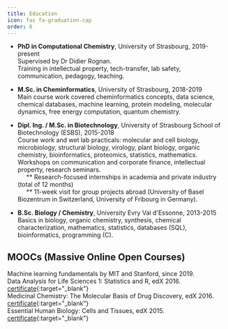 ```yaml
---
title: Education
icon: fas fa-graduation-cap
order: 6
---
```



* **PhD in Computational Chemistry**, University of Strasbourg, 2019-present <br>
Supervised by Dr Didier Rognan.<br>
Training in intellectual property, tech-transfer, lab safety, communication, pedagogy, teaching.

* **M.Sc. in Cheminformatics**, University of Strasbourg, 2018-2019 <br>
Main course work covered cheminformatics concepts, data science, chemical databases, machine learning, protein modeling, molecular dynamics, free energy computation, quantum chemistry.

* **Dipl. Ing. / M.Sc. in Biotechnology**, University of Strasbourg School of Biotechnology (ESBS), 2015-2018 <br>
Course work and wet lab practicals: molecular and cell biology, microbiology, structural biology, virology, plant biology, organic chemistry, bioinformatics, proteomics, statistics, mathematics. Workshops on communication and corporate finance, intellectual property, research seminars. <br>
&nbsp;&nbsp;&nbsp;&nbsp; ** Research-focused internships in academia and private industry (total of 12 months)<br>
&nbsp;&nbsp;&nbsp;&nbsp; ** 11-week visit for group projects abroad (University of Basel Biozentrum in Switzerland, University of Fribourg in Germany). <br>


* **B.Sc. Biology / Chemistry**, University Evry Val d'Essonne, 2013-2015 <br>
Basics in biology, organic chemistry, synthesis, chemical characterization, mathematics, statistics, databases (SQL), bioinformatics, programming (C).


## MOOCs (Massive Online Open Courses)

Machine learning fundamentals by MIT and Stanford, since 2019. <br>
Data Analysis for Life Sciences 1: Statistics and R, edX 2016. [certificate](https://courses.edx.org/certificates/6fdc13aaed454cf6b8333b9447b4a9da){:target="\_blank"}<br>
Medicinal Chemistry: The Molecular Basis of Drug Discovery, edX 2016. [certificate](https://courses.edx.org/certificates/0c46a56129884ea98fd0ba1765d32cd4){:target="\_blank"}<br>
Essential Human Biology: Cells and Tissues, edX 2015. [certificate](https://verify.edx.org/cert/f052a9deedfe4b1ba6687744a43b7b56){:target="\_blank"}<br>

